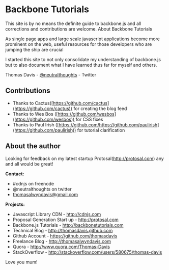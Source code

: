# Backbone Tutorials

This site is by no means the definite guide to backbone.js and all corrections and contributions are welcome.
About Backbone Tutorials

As single page apps and large scale javascript applications become more prominent on the web, useful resources for those developers who are jumping the ship are crucial

I started this site to not only consolidate my understanding of backbone.js but to also document what I have learned thus far for myself and others.

Thomas Davis - [@neutralthoughts](http://twitter.com/neutralthoughts) - Twitter

## Contributions

* Thanks to Cactus([https://github.com/cactus](https://github.com/cactus)) for creating the blog feed
* Thanks to Wes Bos ([https://github.com/wesbos](https://github.com/wesbos)) for CSS fixes
* Thanks to Paul Irish ([https://github.com/https://github.com/paulirish](https://github.com/paulirish)) for tutorial clarification

## About the author

Looking for feedback on my latest startup Protosal(http://protosal.com) any and all would be great!

**Contact:**

*   \#cdnjs on freenode
*   @neutralthoughts on twitter
*   thomasalwyndavis@gmail.com

**Projects:**

*   Javascript Library CDN - http://cdnjs.com
*   Proposal Generation Start up - http://protosal.com
*   Backbone.js Tutorials - http://backbonetutorials.com
*   Technical Blog - http://thomasdavis.github.com
*   Github Account - https://github.com/thomasdavis
*   Freelance Blog - http://thomasalwyndavis.com
*   Quora - http://www.quora.com/Thomas-Davis
*   StackOverflow - http://stackoverflow.com/users/580675/thomas-davis

Love you mum!
